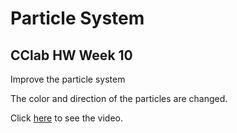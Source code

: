 
# Particle System #

## CClab HW Week 10

Improve the particle system

The color and direction of the particles are changed.

Click [here](https://www.youtube.com/watch?v=2WveLcmCRNI) to see the video.
